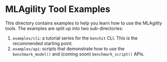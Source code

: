 # MLAgility Tool Examples

This directory contains examples to help you learn how to use the MLAgility tools. The examples are split up into two sub-directories:
1. `examples/cli`: a tutorial series for the `benchit` CLI. This is the recommended starting point.
1. `examples/api`: scripts that demonstrate how to use the `benchmark_model()` and (coming soon) `benchmark_script()` APIs.
